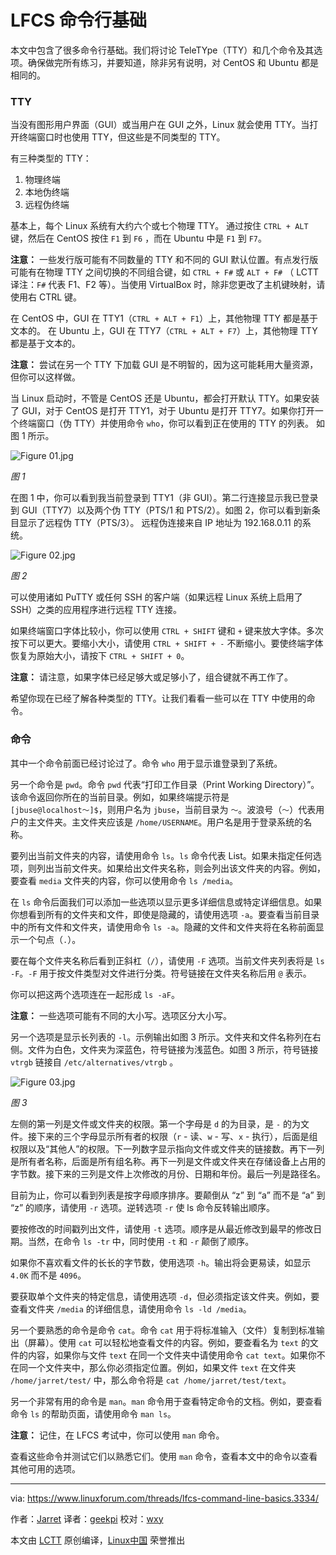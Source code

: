 LFCS 命令行基础
=======================

本文中包含了很多命令行基础。我们将讨论 TeleTYpe（TTY）和几个命令及其选项。确保做完所有练习，并要知道，除非另有说明，对 CentOS 和 Ubuntu 都是相同的。

### TTY

当没有图形用户界面（GUI）或当用户在 GUI 之外，Linux 就会使用 TTY。当打开终端窗口时也使用 TTY，但这些是不同类型的 TTY。

有三种类型的 TTY：

1.  物理终端
2.  本地伪终端
3.  远程伪终端

基本上，每个 Linux 系统有大约六个或七个物理 TTY。 通过按住 `CTRL + ALT` 键，然后在 CentOS 按住 `F1` 到 `F6` ，而在 Ubuntu 中是 `F1` 到 `F7`。

**注意：** 一些发行版可能有不同数量的 TTY 和不同的 GUI 默认位置。有点发行版可能有在物理 TTY 之间切换的不同组合键，如 `CTRL + F#` 或 `ALT + F#` （ LCTT 译注：`F#` 代表 F1、F2 等）。当使用 VirtualBox 时，除非您更改了主机键映射，请使用右 CTRL 键。

在 CentOS 中，GUI 在 TTY1（`CTRL + ALT + F1`）上，其他物理 TTY 都是基于文本的。 在 Ubuntu 上，GUI 在 TTY7（`CTRL + ALT + F7`）上，其他物理 TTY 都是基于文本的。

**注意：** 尝试在另一个 TTY 下加载 GUI 是不明智的，因为这可能耗用大量资源，但你可以这样做。

当 Linux 启动时，不管是 CentOS 还是 Ubuntu，都会打开默认 TTY。如果安装了 GUI，对于 CentOS 是打开 TTY1，对于 Ubuntu 是打开 TTY7。如果你打开一个终端窗口（伪 TTY）并使用命令 `who`，你可以看到正在使用的 TTY 的列表。 如图 1 所示。

![Figure 01.jpg](https://www.linuxforum.com/attachments/figure-01-jpg.93/) 

*图 1*

在图 1 中，你可以看到我当前登录到 TTY1（非 GUI）。第二行连接显示我已登录到 GUI（TTY7）以及两个伪 TTY（PTS/1 和 PTS/2）。如图 2，你可以看到新条目显示了远程伪 TTY（PTS/3）。 远程伪连接来自 IP 地址为 192.168.0.11 的系统。

![Figure 02.jpg](https://www.linuxforum.com/attachments/figure-02-jpg.94/) 

*图 2*

可以使用诸如 PuTTY 或任何 SSH 的客户端（如果远程 Linux 系统上启用了 SSH）之类的应用程序进行远程 TTY 连接。

如果终端窗口字体比较小，你可以使用 `CTRL + SHIFT` 键和 `+` 键来放大字体。多次按下可以更大。要缩小大小，请使用 `CTRL + SHIFT + -` 不断缩小。要使终端字体恢复为原始大小，请按下 `CTRL + SHIFT + 0`。

**注意：** 请注意，如果字体已经足够大或足够小了，组合键就不再工作了。

希望你现在已经了解各种类型的 TTY。让我们看看一些可以在 TTY 中使用的命令。

### 命令

其中一个命令前面已经讨论过了。命令 `who` 用于显示谁登录到了系统。

另一个命令是 `pwd`。命令 `pwd` 代表“打印工作目录（Print Working Directory）”。该命令返回你所在的当前目录。例如，如果终端提示符是 `[jbuse@localhost〜]$`，则用户名为 `jbuse`，当前目录为 `〜`。波浪号（`〜`）代表用户的主文件夹。主文件夹应该是 `/home/USERNAME`。用户名是用于登录系统的名称。

要列出当前文件夹的内容，请使用命令 `ls`。`ls` 命令代表 List。如果未指定任何选项，则列出当前文件夹。如果给出文件夹名称，则会列出该文件夹的内容。例如，要查看 `media` 文件夹的内容，你可以使用命令 `ls /media`。

在 `ls` 命令后面我们可以添加一些选项以显示更多详细信息或特定详细信息。如果你想看到所有的文件夹和文件，即使是隐藏的，请使用选项 `-a`。要查看当前目录中的所有文件和文件夹，请使用命令 `ls -a`。隐藏的文件和文件夹将在名称前面显示一个句点（`.`）。

要在每个文件夹名称后看到正斜杠（`/`），请使用 `-F` 选项。当前文件夹列表将是 `ls -F`。`-F` 用于按文件类型对文件进行分类。符号链接在文件夹名称后用 `@` 表示。

你可以把这两个选项连在一起形成 `ls -aF`。

**注意：** 一些选项可能有不同的大小写。选项区分大小写。

另一个选项是显示长列表的 `-l`。示例输出如图 3 所示。文件夹和文件名称列在右侧。文件为白色，文件夹为深蓝色，符号链接为浅蓝色。如图 3 所示，符号链接 `vtrgb` 链接自 `/etc/alternatives/vtrgb` 。

![Figure 03.jpg](https://www.linuxforum.com/attachments/figure-03-jpg.95/) 

*图 3*

左侧的第一列是文件或文件夹的权限。第一个字母是 `d` 的为目录，是 `-` 的为文件。接下来的三个字母显示所有者的权限（`r` - 读、`w` - 写、`x` - 执行），后面是组权限以及“其他人”的权限。下一列数字显示指向文件或文件夹的链接数。再下一列是所有者名称，后面是所有组名称。再下一列是文件或文件夹在存储设备上占用的字节数。接下来的三列是文件上次修改的月份、日期和年份。最后一列是路径名。

目前为止，你可以看到列表是按字母顺序排序。要颠倒从 “z” 到 “a” 而不是 “a” 到 “z” 的顺序，请使用 `-r` 选项。逆转选项 `-r` 使 ls 命​​令反转输出顺序。

要按修改的时间戳列出文件，请使用 `-t` 选项。顺序是从最近修改到最早的修改日期。当然，在命令 `ls -tr` 中，同时使用 `-t` 和 `-r` 颠倒了顺序。

如果你不喜欢看文件的长长的字节数，使用选项 `-h`。输出将会更易读，如显示 `4.0K` 而不是 `4096`。

要获取单个文件夹的特定信息，请使用选项 `-d`，但必须指定该文件夹。例如，要查看文件夹 `/media` 的详细信息，请使用命令 `ls -ld /media`。

另一个要熟悉的命令是命令 `cat`。命令 `cat` 用于将标准输入（文件）复制到标准输出（屏幕）。使用 `cat` 可以轻松地查看文件的内容。例如，要查看名为 `text` 的文件的内容，如果你与文件 `text` 在同一个文件夹中请使用命令 `cat text`。如果你不在同一个文件夹中，那么你必须指定位置。例如，如果文件 `text` 在文件夹 `/home/jarret/test/` 中，那么命令将是 `cat /home/jarret/test/text`。

另一个非常有用的命令是 `man`。`man` 命令用于查看特定命令的文档。例如，要查看命令 `ls` 的帮助页面，请使用命令 `man ls`。

**注意：** 记住，在 LFCS 考试中，你可以使用 `man` 命令。

查看这些命令并测试它们以熟悉它们。使用 `man` 命令，查看本文中的命令以查看其他可用的选项。


--------------------------------------------------------------------------------

via: https://www.linuxforum.com/threads/lfcs-command-line-basics.3334/

作者：[Jarret][a]
译者：[geekpi](https://github.com/geekpi)
校对：[wxy](https://github.com/wxy)

本文由 [LCTT](https://github.com/LCTT/TranslateProject) 原创编译，[Linux中国](https://linux.cn/) 荣誉推出

[a]:https://www.linuxforum.com/members/jarret.268/
